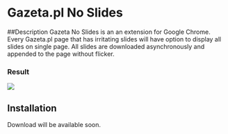Gazeta.pl No Slides
===========

##Description
Gazeta No Slides is an an extension for Google Chrome. Every Gazeta.pl page that has irritating slides will have option to display all slides on single page. 
All slides are downloaded asynchronously and appended to the page without flicker.

### Result
![](http://i.imgur.com/AVc3wab.png)

## Installation
Download will be available soon.



